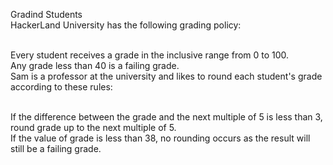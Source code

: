 Gradind Students <br>
HackerLand University has the following grading policy:<br><br>

Every student receives a grade in the inclusive range from 0 to 100.<br>
Any grade less than 40 is a failing grade.<br>
Sam is a professor at the university and likes to round each student's grade according to these rules:<br><br>

If the difference between the grade and the next multiple of 5 is less than 3, round grade up to the next multiple of 5.<br>
If the value of grade is less than 38, no rounding occurs as the result will still be a failing grade.<br>
